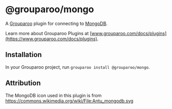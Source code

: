 # @grouparoo/mongo

A [Grouparoo](https://www.grouparoo.com) plugin for connecting to [MongoDB](https://www.mongodb.com/).

Learn more about Grouparoo Plugins at [www.grouparoo.com/docs/plugins](https://www.grouparoo.com/docs/plugins).

## Installation

In your Grouparoo project, run `grouparoo install @grouparoo/mongo`.

## Attribution

The MongoDB icon used in this plugin is from https://commons.wikimedia.org/wiki/File:Antu_mongodb.svg

